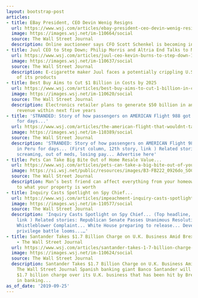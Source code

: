 ```yaml
---
layout: bootstrap-post
articles:
- title: EBay President, CEO Devin Wenig Resigns
  url: https://www.wsj.com/articles/ebay-president-ceo-devin-wenig-resigns-11569417914
  image: https://images.wsj.net/im-110664/social
  source: The Wall Street Journal
  description: Online auctioneer says CFO Scott Schenkel is becoming interim CEO
- title: Juul CEO to Step Down; Philip Morris and Altria End Talks to Merge
  url: https://www.wsj.com/articles/juul-ceo-kevin-burns-to-step-down-11569411372
  image: https://images.wsj.net/im-110637/social
  source: The Wall Street Journal
  description: E-cigarette maker Juul faces a potentially crippling U.S. ban on most
    of its products
- title: Best Buy Aims to Cut $1 Billion in Costs by 2025
  url: https://www.wsj.com/articles/best-buy-aims-to-cut-1-billion-in-costs-by-2025-11569407962
  image: https://images.wsj.net/im-110620/social
  source: The Wall Street Journal
  description: Electronics retailer plans to generate $50 billion in annual enterprise
    revenue within next five years
- title: 'STRANDED: Story of how passengers on AMERICAN Flight 988 got stuck in Peru
    for days...'
  url: https://www.wsj.com/articles/the-american-flight-that-wouldnt-take-off-11569403806
  image: https://images.wsj.net/im-110389/social
  source: The Wall Street Journal
  description: 'STRANDED: Story of how passengers on AMERICAN Flight 988 got stuck
    in Peru for days... (First column, 12th story, link ) Related stories: Sobbing,
    screaming, out of meds, losing pay... Advertise here'
- title: Pets Can Take Big Bite Out of Home Resale Value...
  url: https://www.wsj.com/articles/pets-can-take-a-big-bite-out-of-your-homes-resale-value-11569403804
  image: https://si.wsj.net/public/resources/images/B3-FB222_0926do_SOC_20190924131939.jpg
  source: The Wall Street Journal
  description: Man’s best friend can affect everything from your homeowners insurance
    to what your property is worth
- title: Inquiry Casts Spotlight on Spy Chief...
  url: https://www.wsj.com/articles/impeachment-inquiry-casts-spotlight-on-spy-chief-joseph-maguire-11569376431
  image: https://images.wsj.net/im-110577/social
  source: The Wall Street Journal
  description: 'Inquiry Casts Spotlight on Spy Chief... (Top headline, 13th story,
    link ) Related stories: Republican Senate Passes Unanimous Resolution Demanding
    Whistleblower Complaint... White House preparing to release... Developing... Executive
    privilege battle looms...…'
- title: Santander Takes $1.7 Billion Charge on U.K. Business Amid Brexit Uncertainty
    - The Wall Street Journal
  url: https://www.wsj.com/articles/santander-takes-1-7-billion-charge-on-u-k-business-amid-brexit-uncertainty-11569409385
  image: https://images.wsj.net/im-110624/social
  source: The Wall Street Journal
  description: Santander Takes $1.7 Billion Charge on U.K. Business Amid Brexit Uncertainty
    The Wall Street Journal Spanish banking giant Banco Santander will book a roughly
    $1.7 billion charge over its U.K. business that has been hit by Brexit and changes
    in banking...
as_of_date: '2019-09-25'
---
```


